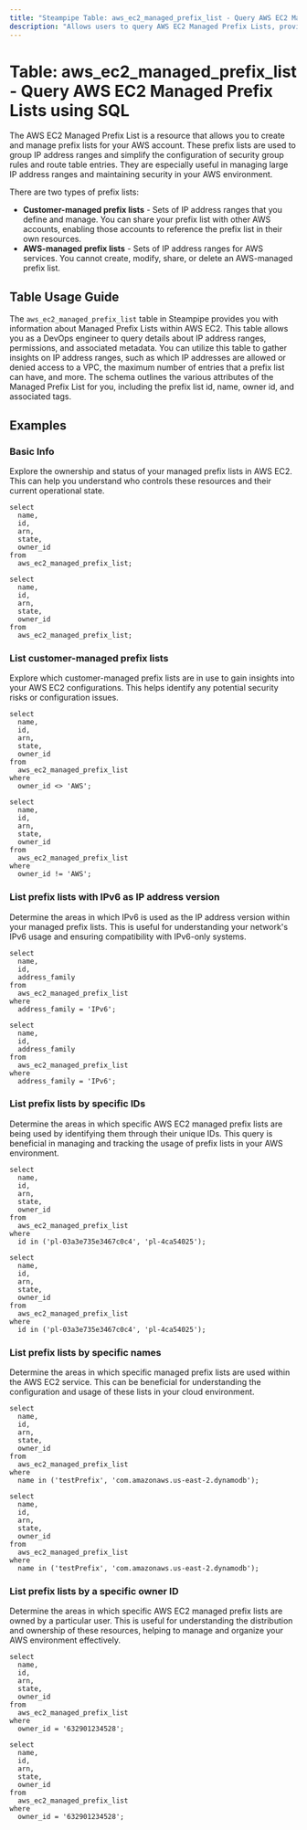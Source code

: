 ```yaml
---
title: "Steampipe Table: aws_ec2_managed_prefix_list - Query AWS EC2 Managed Prefix Lists using SQL"
description: "Allows users to query AWS EC2 Managed Prefix Lists, providing information about IP address ranges (CIDRs), permissions, and associated metadata."
---
```


# Table: aws_ec2_managed_prefix_list - Query AWS EC2 Managed Prefix Lists using SQL

The AWS EC2 Managed Prefix List is a resource that allows you to create and manage prefix lists for your AWS account. These prefix lists are used to group IP address ranges and simplify the configuration of security group rules and route table entries. They are especially useful in managing large IP address ranges and maintaining security in your AWS environment.

There are two types of prefix lists:

* **Customer-managed prefix lists** - Sets of IP address ranges that you define and manage. You can share your prefix list with other AWS accounts, enabling those accounts to reference the prefix list in their own resources.
* **AWS-managed prefix lists** - Sets of IP address ranges for AWS services. You cannot create, modify, share, or delete an AWS-managed prefix list.

## Table Usage Guide

The `aws_ec2_managed_prefix_list` table in Steampipe provides you with information about Managed Prefix Lists within AWS EC2. This table allows you as a DevOps engineer to query details about IP address ranges, permissions, and associated metadata. You can utilize this table to gather insights on IP address ranges, such as which IP addresses are allowed or denied access to a VPC, the maximum number of entries that a prefix list can have, and more. The schema outlines the various attributes of the Managed Prefix List for you, including the prefix list id, name, owner id, and associated tags.

## Examples

### Basic Info
Explore the ownership and status of your managed prefix lists in AWS EC2. This can help you understand who controls these resources and their current operational state.

```sql+postgres
select
  name,
  id,
  arn,
  state,
  owner_id
from
  aws_ec2_managed_prefix_list;
```

```sql+sqlite
select
  name,
  id,
  arn,
  state,
  owner_id
from
  aws_ec2_managed_prefix_list;
```

### List customer-managed prefix lists
Explore which customer-managed prefix lists are in use to gain insights into your AWS EC2 configurations. This helps identify any potential security risks or configuration issues.

```sql+postgres
select
  name,
  id,
  arn,
  state,
  owner_id
from
  aws_ec2_managed_prefix_list
where
  owner_id <> 'AWS';
```

```sql+sqlite
select
  name,
  id,
  arn,
  state,
  owner_id
from
  aws_ec2_managed_prefix_list
where
  owner_id != 'AWS';
```

### List prefix lists with IPv6 as IP address version
Determine the areas in which IPv6 is used as the IP address version within your managed prefix lists. This is useful for understanding your network's IPv6 usage and ensuring compatibility with IPv6-only systems.

```sql+postgres
select
  name,
  id,
  address_family
from
  aws_ec2_managed_prefix_list
where
  address_family = 'IPv6';
```

```sql+sqlite
select
  name,
  id,
  address_family
from
  aws_ec2_managed_prefix_list
where
  address_family = 'IPv6';
```

### List prefix lists by specific IDs
Determine the areas in which specific AWS EC2 managed prefix lists are being used by identifying them through their unique IDs. This query is beneficial in managing and tracking the usage of prefix lists in your AWS environment.

```sql+postgres
select
  name,
  id,
  arn,
  state,
  owner_id
from
  aws_ec2_managed_prefix_list
where
  id in ('pl-03a3e735e3467c0c4', 'pl-4ca54025');
```

```sql+sqlite
select
  name,
  id,
  arn,
  state,
  owner_id
from
  aws_ec2_managed_prefix_list
where
  id in ('pl-03a3e735e3467c0c4', 'pl-4ca54025');
```

### List prefix lists by specific names
Determine the areas in which specific managed prefix lists are used within the AWS EC2 service. This can be beneficial for understanding the configuration and usage of these lists in your cloud environment.

```sql+postgres
select
  name,
  id,
  arn,
  state,
  owner_id
from
  aws_ec2_managed_prefix_list
where
  name in ('testPrefix', 'com.amazonaws.us-east-2.dynamodb');
```

```sql+sqlite
select
  name,
  id,
  arn,
  state,
  owner_id
from
  aws_ec2_managed_prefix_list
where
  name in ('testPrefix', 'com.amazonaws.us-east-2.dynamodb');
```

### List prefix lists by a specific owner ID
Determine the areas in which specific AWS EC2 managed prefix lists are owned by a particular user. This is useful for understanding the distribution and ownership of these resources, helping to manage and organize your AWS environment effectively.

```sql+postgres
select
  name,
  id,
  arn,
  state,
  owner_id
from
  aws_ec2_managed_prefix_list
where
  owner_id = '632901234528';
```

```sql+sqlite
select
  name,
  id,
  arn,
  state,
  owner_id
from
  aws_ec2_managed_prefix_list
where
  owner_id = '632901234528';
```